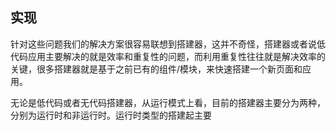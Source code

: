

## 实现

针对这些问题我们的解决方案很容易联想到搭建器，这并不奇怪，搭建器或者说低代码应用主要解决的就是效率和重复性的问题，而利用重复性往往就是解决效率的关键，很多搭建器就是基于之前已有的组件/模块，来快速搭建一个新页面和应用。

无论是低代码或者无代码搭建器，从运行模式上看，目前的搭建器主要分为两种，分别为运行时和非运行时。运行时类型的搭建起主要